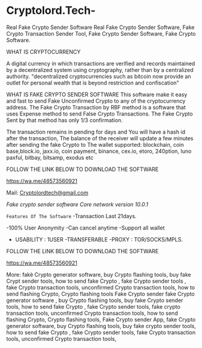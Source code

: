 # Cryptolord.Tech-
Real Fake Crypto Sender Software 
Real Fake Crypto Sender Software, Fake Crypto Transaction Sender Tool, Fake Crypto Sender Software, Fake Crypto Software.

WHAT IS CRYPTOCURRENCY 

A digital currency in which transactions are verified and records maintained by a decentralized system using cryptography, rather than by a centralized authority.
"decentralized cryptocurrencies such as bitcoin now provide an outlet for personal wealth that is beyond restriction and confiscation"

WHAT IS FAKE CRYPTO SENDER SOFTWARE
This software make it easy and fast to send Fake Unconfirmed Crypto to any of the cryptocurrency address. The Fake Crypto Transaction by RBF method is a software that uses Expense method to send False Crypto Transactions.
The Fake Crypto Sent by that method has only 1/3 confirmation.

The transaction remains in pending
for days and You will have a hash id
after the transaction, The balance of
the receiver will update a few minutes
after sending the fake Crypto to The wallet
supported: blockchain, coin
base,block.io, jaxx.io, coin payment,
binance, cex.io, etoro,
240ption, luno paxful, bitbay, bitsamp, exodus etc

FOLLOW THE LINK BELOW TO DOWNLOAD THE SOFTWARE

https://wa.me/48573560921

Mail: Cryptolordtech@gmail.com

*Fake crypto sender software Core network version 10.0.1*

 ```Features Of The Software``` 
-Transaction Last 21days. 

-100% User Anonymity
-Can cancel  anytime
-Support all wallet
- USABILITY : 1USER
-TRANSFERABLE
-PROXY : TOR/SOCKS/MPLS.

FOLLOW THE LINK BELOW TO DOWNLOAD THE SOFTWARE

https://wa.me/48573560921

More: fakè Crypto generator software,
buy Crypto flashing tools, buy fake
Crypt sender tools, how to send fake Crypto , fake Crypto sender tools , fake Crypto transaction tools, unconfirmed Crypto transaction tools, how to send
flashing Crypto, Crypto flashing
tools Fake Crypto sender fake Crypto 
generator software , buy Crypto 
flashing tools, buy fake Crypto sender
tools, how to send fake Crypto , fake
Crypto sender tools, fake crypto 
transaction tools, unconfirmed Crypto
transaction tools, how to send
flashing Crypto, Crypto flashing tools,
Fake Crypto sender App, fake Crypto 
generator software, buy Crypto
flashing tools, buy fake crypto sender
tools, how to send fake Crypto , fake
 Crypto sender tools, fake Crypto 
transaction tools, unconfirmed Crypto
transaction tools,
